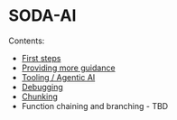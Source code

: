 # SODA-AI

Contents:

- [First steps](./first-steps.md)
- [Providing more guidance](./providing-more-guidance.md)
- [Tooling / Agentic AI](./agentic-ai.md)
- [Debugging](./debugging.md)
- [Chunking](./chunking.md)
- Function chaining and branching - TBD
